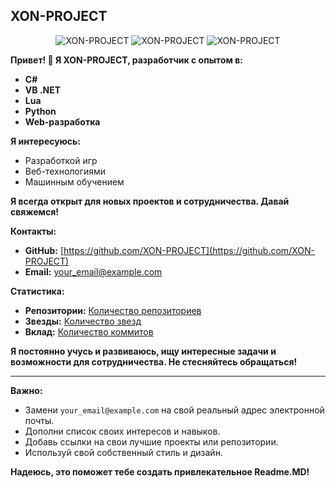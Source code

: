 ## XON-PROJECT

<div align="center">
  <img src="https://komarev.com/ghpvc/?username=XON-PROJECT&label=Profile%20views&color=0e75b6&style=flat" alt="XON-PROJECT" />
  <img src="https://github-readme-stats.vercel.app/api?username=XON-PROJECT&show_icons=true&theme=tokyonight&count_private=true" alt="XON-PROJECT" />
  <img src="https://github-readme-stats.vercel.app/api/top-langs/?username=XON-PROJECT&layout=compact&langs_count=5&theme=tokyonight" alt="XON-PROJECT" />
</div>

**Привет! 👋 Я XON-PROJECT, разработчик с опытом в:**

- **C#**
- **VB .NET**
- **Lua**
- **Python**
- **Web-разработка**

**Я интересуюсь:**

- Разработкой игр
- Веб-технологиями
- Машинным обучением

**Я всегда открыт для новых проектов и сотрудничества. Давай свяжемся!**

**Контакты:**

- **GitHub:** [https://github.com/XON-PROJECT](https://github.com/XON-PROJECT)
- **Email:** [your_email@example.com](mailto:your_email@example.com)

**Статистика:**

- **Репозитории:** [Количество репозиториев](https://github.com/XON-PROJECT?tab=repositories)
- **Звезды:** [Количество звезд](https://github.com/XON-PROJECT?tab=stars)
- **Вклад:** [Количество коммитов](https://github.com/XON-PROJECT?tab=overview)

**Я постоянно учусь и развиваюсь, ищу интересные задачи и возможности для сотрудничества. Не стесняйтесь обращаться!**

---

**Важно:**

- Замени `your_email@example.com` на свой реальный адрес электронной почты.
- Дополни список своих интересов и навыков.
- Добавь ссылки на свои лучшие проекты или репозитории.
- Используй свой собственный стиль и дизайн.

**Надеюсь, это поможет тебе создать привлекательное Readme.MD!**
